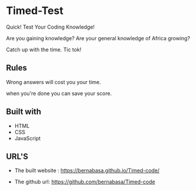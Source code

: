 # Timed-Test

Quick! Test Your Coding Knowledge!

Are you gaining knowledge? Are your general knowledge of Africa growing?

Catch up with the time. Tic tok!
## Rules
Wrong answers will cost you your time.

when you're done you can save your score.


## Built with
 * HTML 
 * CSS 
 * JavaScript
 
 ## URL'S
  * The built website : https://bernabasa.github.io/Timed-code/

  * The github url: https://github.com/bernabasa/Timed-code

